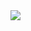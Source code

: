 <div><img src="https://cdn.jsdelivr.net/gh/lcekold/blogimage@main/Network/ESPPYUANLITU.png"></img></div>